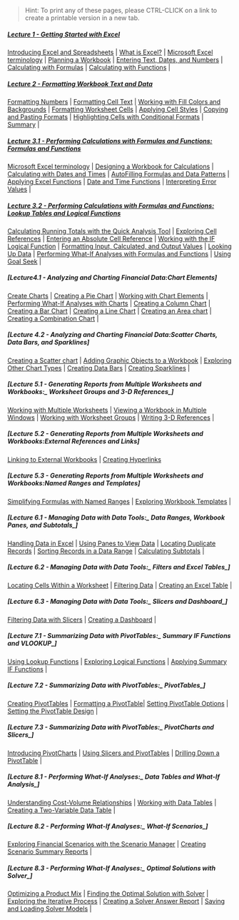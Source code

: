 > Hint: To print any of these pages, please CTRL-CLICK on a link to create a printable version in a new tab.

##### [Lecture 1 - Getting Started with Excel](./pages/m01) 
[Introducing Excel and Spreadsheets](./pages/m01#introducing-excel-and-spreadsheets) | [What is Excel?](./pages/m01#what-is-excel) | [Microsoft Excel terminology](./pages/m01#microsoft-excel-terminology) | [Planning a Workbook](./pages/m01#planning-a-workbook) | [Entering Text, Dates, and Numbers](./pages/m01#entering-text-dates-and-numbers) | [Calculating with Formulas](./pages/m01#calculating-with-formulas) | [Calculating with Functions](./pages/m01#calculating-with-functions) |

##### [Lecture 2 - Formatting Workbook Text and Data](./pages/m02)
[Formatting Numbers](./pages/m02#formatting-numbers) | [Formatting Cell Text](./pages/m02#formatting-cell-text) | [Working with Fill Colors and Backgrounds](./pages/m02#working-with-fill-colors-and-backgrounds) | [Formatting Worksheet Cells](./pages/m02#formatting-worksheet-cells) | [Applying Cell Styles](./pages/m02#applying-cell-styles) | [Copying and Pasting Formats](./pages/m02#copying-and-pasting-formats) | [Highlighting Cells with Conditional Formats](./pages/m02#highlighting-cells-with-conditional-formats) | [Summary](./pages/m02#summary) |

##### [Lecture 3.1 - Performing Calculations with Formulas and Functions: _Formulas and Functions_](./pages/m03a)
[Microsoft Excel terminology](#microsoft-excel-terminology) | [Designing a Workbook for Calculations](#designing-a-workbook-for-calculations) | [Calculating with Dates and Times](#calculating-with-dates-and-times) | [AutoFilling Formulas and Data Patterns](#autofilling-formulas-and-data-patterns) | [Applying Excel Functions](#applying-excel-functions) | [Date and Time Functions](#date-and-time-functions) | [Interpreting Error Values](#interpreting-error-values) |

##### [Lecture 3.2 - Performing Calculations with Formulas and Functions: _Lookup Tables and Logical Functions_](./pages/m03b)
[Calculating Running Totals with the Quick Analysis Tool](#calculating-running-totals-with-the-quick-analysis-tool) | [Exploring Cell References](#exploring-cell-references) | [Entering an Absolute Cell Reference](#entering-an-absolute-cell-reference) | [Working with the IF Logical Function](#working-with-the-if-logical-function) | [Formatting Input, Calculated, and Output Values](#formatting-input-calculated-and-output-values) | [Looking Up Data](#looking-up-data) | [Performing What-If Analyses with Formulas and Functions](#performing-what-if-analyses-with-formulas-and-functions) | [Using Goal Seek](#using-goal-seek) |

##### [Lecture4.1 - Analyzing and Charting Financial Data:_Chart Elements_]
[Create Charts](#create-charts) | [Creating a Pie Chart](#creating-a-pie-chart) | [Working with Chart Elements](#working-with-chart-elements) | [Performing What-If Analyses with Charts](#performing-what-if-analyses-with-charts) | [Creating a Column Chart](#creating-a-column-chart) | [Creating a Bar Chart](#creating-a-bar-chart) | [Creating a Line Chart](#creating-a-line-chart) | [Creating an Area chart](#creating-an-area-chart) | [Creating a Combination Chart](#creating-a-combination-chart) |

##### [Lecture 4.2 - Analyzing and Charting Financial Data:_Scatter Charts, Data Bars, and Sparklines_]
[Creating a Scatter chart](#creating-a-scatter-chart) | [Adding Graphic Objects to a Workbook](#adding-graphic-objects-to-a-workbook) | [Exploring Other Chart Types](#exploring-other-chart-types) | [Creating Data Bars](#creating-data-bars) | [Creating Sparklines](#creating-sparklines) |

##### [Lecture 5.1 - Generating Reports from Multiple Worksheets and Workbooks:_ Worksheet Groups and 3-D References_]
[Working with Multiple Worksheets](#working-with-multiple-worksheets) | [Viewing a Workbook in Multiple Windows](#viewing-a-workbook-in-multiple-windows) | [Working with Worksheet Groups](#working-with-worksheet-groups) | [Writing 3-D References](#writing-3-d-references) |

##### [Lecture 5.2 - Generating Reports from Multiple Worksheets and Workbooks:_External References and Links_]
[Linking to External Workbooks](#linking-to-external-workbooks) | [Creating Hyperlinks](#creating-hyperlinks)

##### [Lecture 5.3 - Generating Reports from Multiple Worksheets and Workbooks:_Named Ranges and Templates_]
[Simplifying Formulas with Named Ranges](#simplifying-formulas-with-named-ranges) |
[Exploring Workbook Templates](#exploring-workbook-templates) |

##### [Lecture 6.1 - Managing Data with Data Tools:_ Data Ranges, Workbook Panes, and Subtotals_]
[Handling Data in Excel](#handling-data-in-excel) | [Using Panes to View Data](#using-panes-to-view-data) | [Locating Duplicate Records](#locating-duplicate-records) | [Sorting Records in a Data Range](#sorting-records-in-a-data-range) | [Calculating Subtotals](#calculating-subtotals) |

##### [Lecture 6.2 - Managing Data with Data Tools:_ Filters and Excel Tables_]
[Locating Cells Within a Worksheet](#locating-cells-within-a-worksheet) | [Filtering Data](#filtering-data) | [Creating an Excel Table](#creating-an-excel-table) |

##### [Lecture 6.3 - Managing Data with Data Tools:_ Slicers and Dashboard_]
[Filtering Data with Slicers](#filtering-data-with-slicers) | [Creating a Dashboard](#creating-a-dashboard) |

##### [Lecture 7.1 - Summarizing Data with PivotTables:_ Summary IF Functions and VLOOKUP_]
[Using Lookup Functions](#using-lookup-functions) |
[Exploring Logical Functions](#exploring-logical-functions) |
[Applying Summary IF Functions](#applying-summary-if-functions) |

##### [Lecture 7.2 - Summarizing Data with PivotTables:_ PivotTables_]
[Creating PivotTables](#creating-pivottables) |
[Formatting a PivotTable](#formatting-a-pivottable)|
[Setting PivotTable Options](#setting-pivottable-options) |
[Setting the PivotTable Design](#setting-the-pivottable-design) |

##### [Lecture 7.3 - Summarizing Data with PivotTables:_ PivotCharts and Slicers_]
[Introducing PivotCharts](#introducing-pivotcharts) |
[Using Slicers and PivotTables](#using-slicers-and-pivottables) |
[Drilling Down a PivotTable](#drilling-down-a-pivottable) |

##### [Lecture 8.1 - Performing What-If Analyses:_ Data Tables and What-If Analysis_]
[Understanding Cost-Volume Relationships](#understanding-cost-volume-relationships) |
[Working with Data Tables](#working-with-data-tables) |
[Creating a Two-Variable Data Table](#creating-a-two-variable-data-table) |

##### [Lecture 8.2 - Performing What-If Analyses:_ What-If Scenarios_]
[Exploring Financial Scenarios with the Scenario Manager](#exploring-financial-scenarios-with-the-scenario-manager) |
[Creating Scenario Summary Reports](#creating-scenario-summary-reports) |

##### [Lecture 8.3 - Performing What-If Analyses:_ Optimal Solutions with Solver_]
[Optimizing a Product Mix](#optimizing-a-product-mix) |
[Finding the Optimal Solution with Solver](#finding-the-optimal-solution-with-solver) |
[Exploring the Iterative Process](#exploring-the-iterative-process) |
[Creating a Solver Answer Report](#creating-a-solver-answer-report) |
[Saving and Loading Solver Models](#saving-and-loading-solver-models) |
